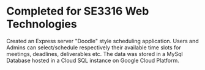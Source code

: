 # Completed for SE3316 Web Technologies 

Created an Express server "Doodle" style scheduling application. Users and Admins can select/schedule respectively their available time slots for meetings, deadlines, deliverables etc. 
The data was stored in a MySql Database hosted in a Cloud SQL instance on Google Cloud Platform. 
